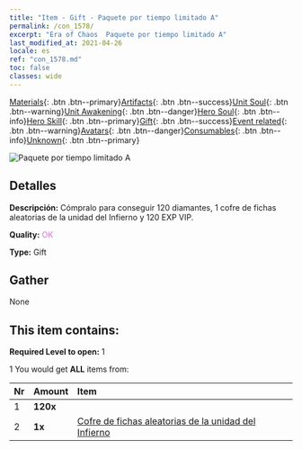 ```yaml
---
title: "Item - Gift - Paquete por tiempo limitado A"
permalink: /con_1578/
excerpt: "Era of Chaos  Paquete por tiempo limitado A"
last_modified_at: 2021-04-26
locale: es
ref: "con_1578.md"
toc: false
classes: wide
---
```

 [Materials](/ItemsES/){: .btn .btn--primary}[Artifacts](/ItemsES/Artifacts/){: .btn .btn--success}[Unit Soul](/ItemsES/UnitSoul/){: .btn .btn--warning}[Unit Awakening](/ItemsES/UnitAwakening/){: .btn .btn--danger}[Hero Soul](/ItemsES/HeroSoul/){: .btn .btn--info}[Hero Skill](/ItemsES/HeroSkill/){: .btn .btn--primary}[Gift](/ItemsES/Gift/){: .btn .btn--success}[Event related](/ItemsES/Events/){: .btn .btn--warning}[Avatars](/ItemsES/Avatars/){: .btn .btn--danger}[Consumables](/ItemsES/Consumables/){: .btn .btn--info}[Unknown](/ItemsES/Unknown/){: .btn .btn--primary}

 ![Paquete por tiempo limitado A](/images/t/i_907194.png)

## Detalles
 **Descripción:** Cómpralo para conseguir 120 diamantes, 1 cofre de fichas aleatorias de la unidad del Infierno y 120 EXP VIP.

 **Quality:** <span style="color: #DA70D6">OK</span>

 **Type:** Gift

## Gather

  None

## This item contains:

 **Required Level to open:** 1

 1 You would get **ALL** items  from:

  | Nr | Amount |     Item    |
  |:---|:-------|:------------|
  | 1 |  **120x** | <i class="fas fa-gem"/> |  | 
  | 2 |  **1x** | [Cofre de fichas aleatorias de la unidad del Infierno](/ItemsES/con_1582/) |  | 
